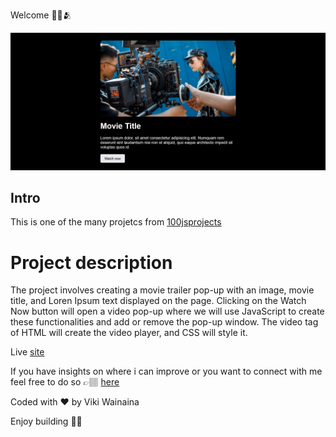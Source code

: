 Welcome 👋🏽🫂

![Design preview for the weight converter project](./assets/Screenshot%20Video%20Trailer%20Popup%20Project.png)

## Intro
This is one of the many projetcs from [100jsprojects](https://www.100jsprojects.com/project/video-trailer-popup)

# Project description

The project involves creating a movie trailer pop-up with an image, movie title, and Loren Ipsum text displayed on the page. Clicking on the Watch Now button will open a video pop-up where we will use JavaScript to create these functionalities and add or remove the pop-up window. The video tag of HTML will create the video player, and CSS will style it. 

Live [site](https://video-trailer-popup-project.onrender.com)

If you have insights on where i can improve or you want to connect with me feel free to do so 
👉🏽 [here](https://twitter.com/vykiddeh_)

Coded with ❤️ by Viki Wainaina

Enjoy building 🚀🚀
